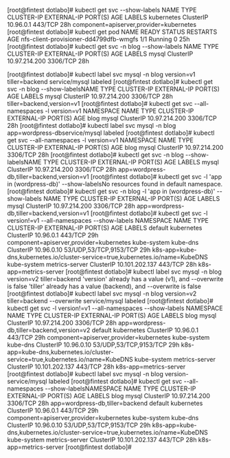 [root@fintest dotlabo]# kubectl get svc --show-labels
NAME         TYPE        CLUSTER-IP   EXTERNAL-IP   PORT(S)   AGE   LABELS
kubernetes   ClusterIP   10.96.0.1    <none>        443/TCP   28h   component=apiserver,provider=kubernetes
[root@fintest dotlabo]# kubectl get pod
NAME                                     READY   STATUS    RESTARTS   AGE
nfs-client-provisioner-dd4799dfb-wmgfs   1/1     Running   0          25h
[root@fintest dotlabo]# kubectl get svc -n blog --show-labels
NAME    TYPE        CLUSTER-IP      EXTERNAL-IP   PORT(S)    AGE   LABELS
mysql   ClusterIP   10.97.214.200   <none>        3306/TCP   28h   <none>

[root@fintest dotlabo]# kubectl label svc mysql -n blog version=v1 tiller=backend
service/mysql labeled
[root@fintest dotlabo]# kubectl get svc -n blog --show-labelsNAME    TYPE        CLUSTER-IP      EXTERNAL-IP   PORT(S)    AGE   LABELS
mysql   ClusterIP   10.97.214.200   <none>        3306/TCP   28h   tiller=backend,version=v1
[root@fintest dotlabo]# kubectl get svc --all-namespaces -l version=v1
NAMESPACE   NAME    TYPE        CLUSTER-IP      EXTERNAL-IP   PORT(S)    AGE
blog        mysql   ClusterIP   10.97.214.200   <none>        3306/TCP   28h
[root@fintest dotlabo]# kubectl label svc mysql -n blog app=wordpress-dbservice/mysql labeled
[root@fintest dotlabo]# kubectl get svc --all-namespaces -l version=v1
NAMESPACE   NAME    TYPE        CLUSTER-IP      EXTERNAL-IP   PORT(S)    AGE
blog        mysql   ClusterIP   10.97.214.200   <none>        3306/TCP   28h
[root@fintest dotlabo]# kubectl get svc -n blog --show-labelsNAME    TYPE        CLUSTER-IP      EXTERNAL-IP   PORT(S)    AGE   LABELS
mysql   ClusterIP   10.97.214.200   <none>        3306/TCP   28h   app=wordpress-db,tiller=backend,version=v1
[root@fintest dotlabo]# kubectl get svc -l 'app in (wordpress-db)' --show-labelsNo resources found in default namespace.
[root@fintest dotlabo]# kubectl get svc -n blog -l 'app in (wordpress-db)' --show-labels
NAME    TYPE        CLUSTER-IP      EXTERNAL-IP   PORT(S)    AGE   LABELS
mysql   ClusterIP   10.97.214.200   <none>        3306/TCP   28h   app=wordpress-db,tiller=backend,version=v1
[root@fintest dotlabo]# kubectl get svc -l version!=v1 --all-namespaces --show-labels
NAMESPACE     NAME             TYPE        CLUSTER-IP       EXTERNAL-IP   PORT(S)                  AGE   LABELS
default       kubernetes       ClusterIP   10.96.0.1        <none>        443/TCP                  29h   component=apiserver,provider=kubernetes
kube-system   kube-dns         ClusterIP   10.96.0.10       <none>        53/UDP,53/TCP,9153/TCP   29h   k8s-app=kube-dns,kubernetes.io/cluster-service=true,kubernetes.io/name=KubeDNS
kube-system   metrics-server   ClusterIP   10.101.202.137   <none>        443/TCP                  28h   k8s-app=metrics-server
[root@fintest dotlabo]# kubectl label svc mysql -n blog version=v2 tiller=backend
'version' already has a value (v1), and --overwrite is false
'tiller' already has a value (backend), and --overwrite is false
[root@fintest dotlabo]# kubectl label svc mysql -n blog version=v2 tiller=backend --overwrite
service/mysql labeled
[root@fintest dotlabo]# kubectl get svc -l version!=v1 --all-namespaces --show-labels
NAMESPACE     NAME             TYPE        CLUSTER-IP       EXTERNAL-IP   PORT(S)                  AGE   LABELS
blog          mysql            ClusterIP   10.97.214.200    <none>        3306/TCP                 28h   app=wordpress-db,tiller=backend,version=v2
default       kubernetes       ClusterIP   10.96.0.1        <none>        443/TCP                  29h   component=apiserver,provider=kubernetes
kube-system   kube-dns         ClusterIP   10.96.0.10       <none>        53/UDP,53/TCP,9153/TCP   29h   k8s-app=kube-dns,kubernetes.io/cluster-service=true,kubernetes.io/name=KubeDNS
kube-system   metrics-server   ClusterIP   10.101.202.137   <none>        443/TCP                  28h   k8s-app=metrics-server
[root@fintest dotlabo]# kubectl label svc mysql -n blog version-
service/mysql labeled
[root@fintest dotlabo]# kubectl get svc  --all-namespaces --show-labelsNAMESPACE     NAME             TYPE        CLUSTER-IP       EXTERNAL-IP   PORT(S)                  AGE   LABELS
blog          mysql            ClusterIP   10.97.214.200    <none>        3306/TCP                 28h   app=wordpress-db,tiller=backend
default       kubernetes       ClusterIP   10.96.0.1        <none>        443/TCP                  29h   component=apiserver,provider=kubernetes
kube-system   kube-dns         ClusterIP   10.96.0.10       <none>        53/UDP,53/TCP,9153/TCP   29h   k8s-app=kube-dns,kubernetes.io/cluster-service=true,kubernetes.io/name=KubeDNS
kube-system   metrics-server   ClusterIP   10.101.202.137   <none>        443/TCP                  28h   k8s-app=metrics-server
[root@fintest dotlabo]# 
